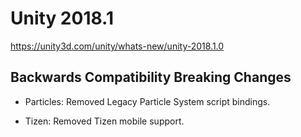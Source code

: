 # Unity 2018.1

https://unity3d.com/unity/whats-new/unity-2018.1.0

## Backwards Compatibility Breaking Changes



*   Particles: Removed Legacy Particle System script bindings.
    
*   Tizen: Removed Tizen mobile support.